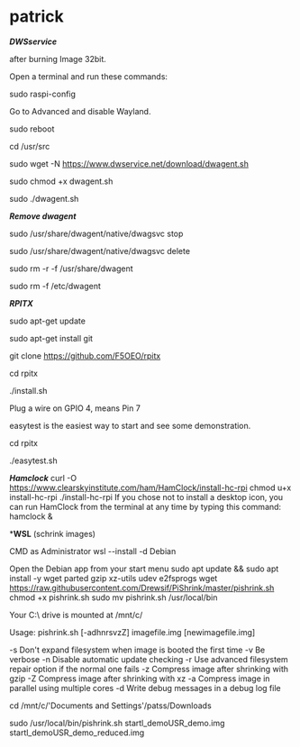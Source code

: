 # patrick
***DWSservice***

after burning Image 32bit.

Open a terminal and run these commands:

sudo raspi-config

Go to Advanced and disable Wayland.

sudo reboot

cd /usr/src

sudo wget -N https://www.dwservice.net/download/dwagent.sh

sudo chmod +x dwagent.sh

sudo ./dwagent.sh

***Remove dwagent***

 sudo /usr/share/dwagent/native/dwagsvc stop

 sudo /usr/share/dwagent/native/dwagsvc delete

 sudo rm -r -f /usr/share/dwagent

 sudo rm -f /etc/dwagent

***RPITX***

sudo apt-get update

sudo apt-get install git

git clone https://github.com/F5OEO/rpitx

cd rpitx

./install.sh

Plug a wire on GPIO 4, means Pin 7

easytest is the easiest way to start and see some demonstration. 

cd rpitx

./easytest.sh

***Hamclock***
curl -O https://www.clearskyinstitute.com/ham/HamClock/install-hc-rpi
chmod u+x install-hc-rpi
./install-hc-rpi
If you chose not to install a desktop icon, you can run HamClock from the terminal at any time by typing this command:
hamclock &

***WSL** (schrink images)

CMD as Administrator
wsl --install -d Debian

Open the Debian app from your start menu
sudo apt update && sudo apt install -y wget parted gzip xz-utils udev e2fsprogs
wget https://raw.githubusercontent.com/Drewsif/PiShrink/master/pishrink.sh
chmod +x pishrink.sh
sudo mv pishrink.sh /usr/local/bin

Your C:\ drive is mounted at /mnt/c/

Usage: pishrink.sh [-adhnrsvzZ] imagefile.img [newimagefile.img]

  -s         Don't expand filesystem when image is booted the first time
  -v         Be verbose
  -n         Disable automatic update checking
  -r         Use advanced filesystem repair option if the normal one fails
  -z         Compress image after shrinking with gzip
  -Z         Compress image after shrinking with xz
  -a         Compress image in parallel using multiple cores
  -d         Write debug messages in a debug log file


cd /mnt/c/'Documents and Settings'/patss/Downloads

sudo /usr/local/bin/pishrink.sh startl_demoUSR_demo.img startl_demoUSR_demo_reduced.img
		
